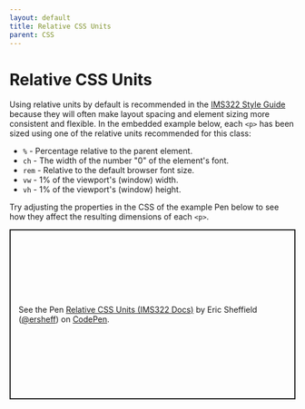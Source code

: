 ```yaml
---
layout: default
title: Relative CSS Units
parent: CSS
---
```

# Relative CSS Units
Using relative units by default is recommended in the [IMS322 Style Guide](style-guide.md#use-relative-units-by-default) because they will often make layout spacing and element sizing more consistent and flexible. In the embedded example below, each `<p>` has been sized using one of the relative units recommended for this class:
- `%` - Percentage relative to the parent element. 
- `ch` - The width of the number "0" of the element's font.
- `rem`	- Relative to the default browser font size.
- `vw` - 1% of the viewport's (window) width.
- `vh` - 1% of the viewport's (window) height.

Try adjusting the properties in the CSS of the example Pen below to see how they affect the resulting dimensions of each `<p>`.
<p class="codepen" data-height="300" data-default-tab="html,result" data-slug-hash="qBgevda" data-editable="true" data-user="ersheff" style="height: 300px; box-sizing: border-box; display: flex; align-items: center; justify-content: center; border: 2px solid; margin: 1em 0; padding: 1em;">
  <span>See the Pen <a href="https://codepen.io/ersheff/pen/qBgevda">
  Relative CSS Units (IMS322 Docs)</a> by Eric Sheffield (<a href="https://codepen.io/ersheff">@ersheff</a>)
  on <a href="https://codepen.io">CodePen</a>.</span>
</p>
<script async src="https://cpwebassets.codepen.io/assets/embed/ei.js"></script>